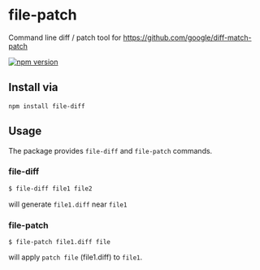 # file-patch

Command line diff / patch tool for https://github.com/google/diff-match-patch

[![npm version](https://img.shields.io/npm/v/file-patch.svg)](https://www.npmjs.com/package/file-patch)

## Install via

```
npm install file-diff
```

## Usage

The package provides `file-diff` and `file-patch` commands.

### file-diff

```sh
$ file-diff file1 file2
```

will generate `file1.diff` near `file1`


### file-patch

```
$ file-patch file1.diff file
```

will apply `patch file` (file1.diff) to `file1`.
